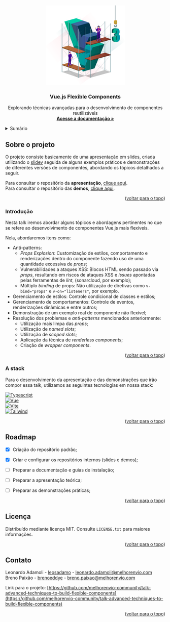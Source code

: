 <!-- BACK TO TOP -->
<a id="readme-top"></a>


<!-- PROJECT LOGO -->
<br />
<div align="center">
  <a href="https://github.com/melhorenvio-community/talk-advanced-techniques-to-build-flexible-components">
    <img 
      src="images/vue-3-components.webp" 
      alt="Vue.js Flexible Components" 
      width="250" 
      height="250"
    >
  </a>

  <h3 align="center">Vue.js Flexible Components</h3>

  <p align="center">
    Explorando técnicas avançadas para o desenvolvimento de componentes reutilizáveis
    <br />
    <a href="#about-the-project">
      <strong>Acesse a documentação »</strong>
    </a>
  </p>
</div>


<!-- TABLE OF CONTENTS -->
<details>
  <summary>Sumário</summary>

  <ol>
    <li>
      <a href="#sobre-o-projeto">Sobre o projeto</a>
      <ul>
        <li><a href="#introdução">Introdução</a></li>
        <li><a href="#a-stack">A stack</a></li>
      </ul>
    </li>
    <li><a href="#roadmap">Roadmap</a></li>
    <li><a href="#licença">Licença</a></li>
    <li><a href="#contato">Contato</a></li>
  </ol>
</details>


<!-- ABOUT THE PROJECT -->
## Sobre o projeto

O projeto consiste basicamente de uma apresentação em slides, criada utilizando o [slidev](https://sli.dev/) seguida de alguns exemplos práticos e demonstrações de diferentes versões de componentes, abordando os tópicos detalhados a seguir.

Para consultar o repositório da __apresentação__, [clique aqui](./slidev/README.md).<br>
Para consultar o repositório das __demos__, [clique aqui](./demos/README.md).

<p align="right">(<a href="#readme-top">voltar para o topo</a>)</p>


### Introdução

Nesta talk iremos abordar alguns tópicos e abordagens pertinentes no que se refere ao desenvolvimento de componentes Vue.js mais flexíveis.

Nela, abordaremos itens como:
* Anti-patterns:
  * _Props Explosion_: Customização de estilos, comportamento e renderizações dentro do componente fazendo uso de uma quantidade excessiva de _props_;
  * Vulnerabilidades a ataques XSS: Blocos HTML sendo passado via _props_, resultando em riscos de ataques XSS e _issues_ apontadas pelas ferramentas de _lint_, (sonarcloud, por exemplo);
  * Múltiplo _binding_ de props: Não utilização de diretivas como `v-bind="props"` e `v-on="listeners"`, por exemplo.
* Gerenciamento de estilos: Controle condicional de classes e estilos;
* Gerenciamento de comportamentos: Controle de eventos, renderizações dinâmicas e entre outros;
* Demonstração de um exemplo real de componente não flexível;
* Resolução dos problemas e _anti-patterns_ mencionados anteriormente:
  * Utilização mais limpa das _props_;
  * Utilização de _named slots_;
  * Utilização de _scoped slots_;
  * Aplicação da técnica de _renderless components_;
  * Criação de _wrapper components_.


<p align="right">(<a href="#readme-top">voltar para o topo</a>)</p>


### A stack

Para o desenvolvimento da apresentação e das demonstrações que irão compor essa talk, utilizamos as seguintes tecnologias em nossa stack:

[![Typescript][Typescript]][Typescript-url]<br>
[![Vue][Vue.js]][Vue-url]<br>
[![Vite][Vite.js]][Vite-url]<br>
[![Tailwind][TailwindCSS]][Tailwind-url]<br>


<p align="right">(<a href="#readme-top">voltar para o topo</a>)</p>


<!-- ROADMAP -->
## Roadmap

- [x] Criação do repositório padrão;
- [x] Criar e configurar os repositórios internos (slides e demos);
- [ ] Preparar a documentação e guias de instalação;
- [ ] Preparar a apresentação teórica;
- [ ] Preparar as demonstrações práticas;


<p align="right">(<a href="#readme-top">voltar para o topo</a>)</p>


<!-- LICENSE -->
## Licença

Distribuído mediante licença MIT. Consulte `LICENSE.txt` para maiores informações.

<p align="right">(<a href="#readme-top">voltar para o topo</a>)</p>


<!-- CONTACT -->
## Contato

Leonardo Adamoli - [leosadamo](https://www.linkedin.com/in/leosadamo/) - leonardo.adamoli@melhorenvio.com<br>
Breno Paixão - [brenoeddye](https://www.linkedin.com/in/brenoeddye/) - breno.paixao@melhorenvio.com

Link para o projeto: [https://github.com/melhorenvio-community/talk-advanced-techniques-to-build-flexible-components](https://github.com/melhorenvio-community/talk-advanced-techniques-to-build-flexible-components)

<p align="right">(<a href="#readme-top">voltar para o topo</a>)</p>


<!-- MARKDOWN LINKS & IMAGES -->
<!-- https://www.markdownguide.org/basic-syntax/#reference-style-links -->
[Vue.js]: https://img.shields.io/badge/Vue.js-35495E?style=for-the-badge&logo=vuedotjs&logoColor=4FC08D
[Vue-url]: https://vuejs.org/

[TailwindCSS]: https://img.shields.io/badge/TailwindCSS-0F192C?style=for-the-badge&logo=TailwindCSS&logoColor=38BDF8
[Tailwind-url]: https://tailwindcss.com/

[Vite.js]: https://img.shields.io/badge/vite-%23646CFF.svg?style=for-the-badge&logo=vite&logoColor=white
[Vite-url]: https://vitejs.dev/

[Typescript]: https://img.shields.io/badge/typescript-%23007ACC.svg?style=for-the-badge&logo=typescript&logoColor=white
[Typescript-url]: https://www.typescriptlang.org/